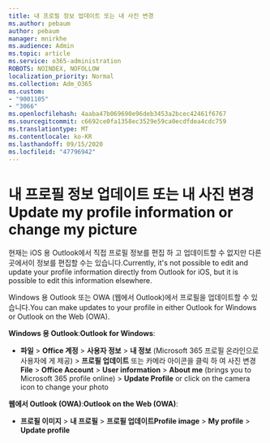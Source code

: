 ```yaml
---
title: 내 프로필 정보 업데이트 또는 내 사진 변경
ms.author: pebaum
author: pebaum
manager: mnirkhe
ms.audience: Admin
ms.topic: article
ms.service: o365-administration
ROBOTS: NOINDEX, NOFOLLOW
localization_priority: Normal
ms.collection: Adm_O365
ms.custom:
- "9001105"
- "3066"
ms.openlocfilehash: 4aaba47b069690e96deb3453a2bcec42461f6767
ms.sourcegitcommit: c6692ce0fa1358ec3529e59ca0ecdfdea4cdc759
ms.translationtype: MT
ms.contentlocale: ko-KR
ms.lasthandoff: 09/15/2020
ms.locfileid: "47796942"
---
```

# <a name="update-my-profile-information-or-change-my-picture"></a><span data-ttu-id="9fac6-102">내 프로필 정보 업데이트 또는 내 사진 변경</span><span class="sxs-lookup"><span data-stu-id="9fac6-102">Update my profile information or change my picture</span></span>

<span data-ttu-id="9fac6-103">현재는 iOS 용 Outlook에서 직접 프로필 정보를 편집 하 고 업데이트할 수 없지만 다른 곳에서이 정보를 편집할 수는 있습니다.</span><span class="sxs-lookup"><span data-stu-id="9fac6-103">Currently, it's not possible to edit and update your profile information directly from Outlook for iOS, but it is possible to edit this information elsewhere.</span></span> 

<span data-ttu-id="9fac6-104">Windows 용 Outlook 또는 OWA (웹에서 Outlook)에서 프로필을 업데이트할 수 있습니다.</span><span class="sxs-lookup"><span data-stu-id="9fac6-104">You can make updates to your profile in either Outlook for Windows or Outlook on the Web (OWA).</span></span> 

<span data-ttu-id="9fac6-105">**Windows 용 Outlook**:</span><span class="sxs-lookup"><span data-stu-id="9fac6-105">**Outlook for Windows**:</span></span> 

- <span data-ttu-id="9fac6-106">**파일**  >  **Office 계정**  >  **사용자 정보**  >  **내 정보** (Microsoft 365 프로필 온라인으로 사용자에 게 제공) > **프로필 업데이트** 또는 카메라 아이콘을 클릭 하 여 사진 변경</span><span class="sxs-lookup"><span data-stu-id="9fac6-106">**File** > **Office Account** > **User information** > **About me** (brings you to Microsoft 365 profile online) > **Update Profile** or click on the camera icon to change your photo</span></span>  
  
<span data-ttu-id="9fac6-107">**웹에서 Outlook (OWA)**:</span><span class="sxs-lookup"><span data-stu-id="9fac6-107">**Outlook on the Web (OWA)**:</span></span> 

- <span data-ttu-id="9fac6-108">**프로필 이미지**  >  **내 프로필**  >  **프로필 업데이트**</span><span class="sxs-lookup"><span data-stu-id="9fac6-108">**Profile image** > **My profile** > **Update profile**</span></span>
